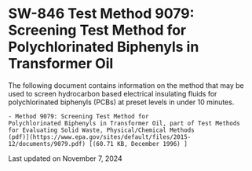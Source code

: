 
# SW-846 Test Method 9079: Screening Test Method for Polychlorinated Biphenyls in Transformer Oil  


The following document contains information on the method that may be
used to screen hydrocarbon based electrical insulating fluids for
polychlorinated biphenyls (PCBs) at preset levels in under 10 minutes.

    - Method 9079: Screening Test Method for
    Polychlorinated Biphenyls in Transformer Oil, part of Test Methods
    for Evaluating Solid Waste, Physical/Chemical Methods
    (pdf)](https://www.epa.gov/sites/default/files/2015-12/documents/9079.pdf) [(60.71 KB, December 1996) ] 

Last updated on November 7, 2024

